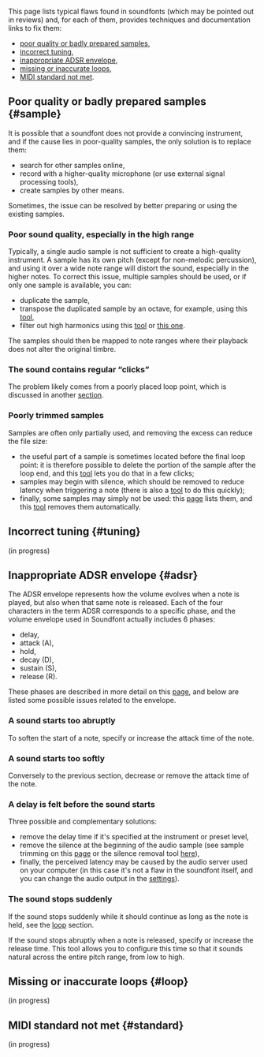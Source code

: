This page lists typical flaws found in soundfonts (which may be pointed out in reviews) and, for each of them, provides techniques and documentation links to fix them:

* [poor quality or badly prepared samples](#sample),
* [incorrect tuning](#tuning),
* [inappropriate ADSR envelope](#adsr),
* [missing or inaccurate loops](#loop),
* [MIDI standard not met](#standard).


## Poor quality or badly prepared samples {#sample}


It is possible that a soundfont does not provide a convincing instrument, and if the cause lies in poor-quality samples, the only solution is to replace them:

* search for other samples online,
* record with a higher-quality microphone (or use external signal processing tools),
* create samples by other means.

Sometimes, the issue can be resolved by better preparing or using the existing samples.

### Poor sound quality, especially in the high range

Typically, a single audio sample is not sufficient to create a high-quality instrument. A sample has its own pitch (except for non-melodic percussion), and using it over a wide note range will distort the sound, especially in the higher notes. To correct this issue, multiple samples should be used, or if only one sample is available, you can:

* duplicate the sample,
* transpose the duplicated sample by an octave, for example, using this [tool](manual/soundfont-editor/tools/sample-tools.md#doc_transpose),
* filter out high harmonics using this [tool](manual/soundfont-editor/editing-pages/sample-editor.md#doc_eq) or [this one](manual/soundfont-editor/tools/sample-tools.md#doc_filter).

The samples should then be mapped to note ranges where their playback does not alter the original timbre.

### The sound contains regular “clicks”

The problem likely comes from a poorly placed loop point, which is discussed in another [section](#loop).

### Poorly trimmed samples

Samples are often only partially used, and removing the excess can reduce the file size:

* the useful part of a sample is sometimes located before the final loop point: it is therefore possible to delete the portion of the sample after the loop end, and this [tool](manual/soundfont-editor/tools/sample-tools.md#doc_trimloop) lets you do that in a few clicks;
* samples may begin with silence, which should be removed to reduce latency when triggering a note (there is also a [tool](manual/soundfont-editor/tools/sample-tools.md#doc_removeblank) to do this quickly);
* finally, some samples may simply not be used: this [page](manual/soundfont-editor/configuration-summaries.md#doc_sample) lists them, and this [tool](manual/soundfont-editor/tools/global-tools.md#doc_unused) removes them automatically.


## Incorrect tuning {#tuning}


(in progress)


## Inappropriate ADSR envelope {#adsr}


The ADSR envelope represents how the volume evolves when a note is played, but also when that same note is released. Each of the four characters in the term ADSR corresponds to a specific phase, and the volume envelope used in Soundfont actually includes 6 phases:

* delay,
* attack (A),
* hold,
* decay (D),
* sustain (S),
* release (R).

These phases are described in more detail on this [page](manual/soundfont-editor/editing-pages/instrument-editor.md#doc_envelope), and below are listed some possible issues related to the envelope.

### A sound starts too abruptly

To soften the start of a note, specify or increase the attack time of the note.

### A sound starts too softly

Conversely to the previous section, decrease or remove the attack time of the note.

### A delay is felt before the sound starts

Three possible and complementary solutions:

* remove the delay time if it's specified at the instrument or preset level,
* remove the silence at the beginning of the audio sample (see sample trimming on this [page](manual/soundfont-editor/editing-pages/sample-editor.md#doc_graph) or the silence removal tool [here](manual/soundfont-editor/tools/sample-tools.md#doc_removeblank)),
* finally, the perceived latency may be caused by the audio server used on your computer (in this case it's not a flaw in the soundfont itself, and you can change the audio output in the [settings](manual/settings.md#doc_general)).

### The sound stops suddenly

If the sound stops suddenly while it should continue as long as the note is held, see the [loop](#loop) section.

If the sound stops abruptly when a note is released, specify or increase the release time. This tool allows you to configure this time so that it sounds natural across the entire pitch range, from low to high.


## Missing or inaccurate loops {#loop}


(in progress)


## MIDI standard not met {#standard}


(in progress)
